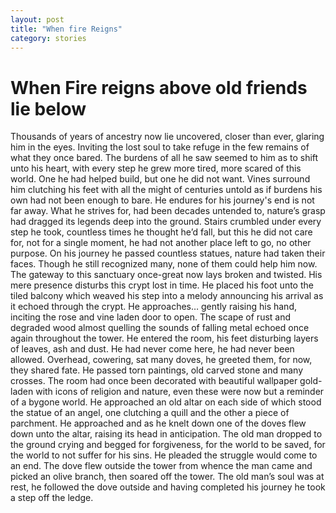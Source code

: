 ```yaml
---
layout: post
title: "When fire Reigns"
category: stories
---
```


# When Fire reigns above old friends lie below

Thousands of years of ancestry now lie uncovered, closer than ever, glaring him in the eyes.
Inviting the lost soul to take refuge in the few remains of what they once bared.
The burdens of all he saw seemed to him as to shift unto his heart, with every step he grew more tired, more scared of this world.
One he had helped build, but one he did not want.
Vines surround him clutching his feet with all the might of centuries untold as if burdens his own had not been enough to bare.
He endures for his journey's end is not far away.
What he strives for, had been decades untended to, nature’s grasp had dragged its legends deep into the ground.
Stairs crumbled under every step he took, countless times he thought he’d fall, but this he did not care for, not for a single moment, he had not another place left to go, no other purpose.
On his journey he passed countless statues, nature had taken their faces.
Though he still recognized many,  none of them could help him now.
The gateway to this sanctuary once-great now lays broken and twisted.
His mere presence disturbs this crypt lost in time.
He placed his foot unto the tiled balcony which weaved his step into a melody announcing his arrival as it echoed through the crypt.
 He approaches… gently raising his hand, inciting the rose and vine laden door to open.
The scape of rust and degraded wood almost quelling the sounds of falling metal echoed once again throughout the tower.
He entered the room, his feet disturbing layers of leaves, ash and dust.
He had never come here, he had never been allowed.
Overhead, cowering, sat many doves, he greeted them, for now, they shared fate.
He passed torn paintings, old carved stone and many crosses.
The room had once been decorated with beautiful wallpaper gold-laden with icons of religion and nature, even these were now but a reminder of a bygone world.
He approached an old altar on each side of which stood the statue of an angel, one clutching a quill and the other a piece of parchment.
He approached and as he knelt down one of the doves flew down unto the altar, raising its head in anticipation.
The old man dropped to the ground crying and begged for forgiveness, for the world to be saved, for the world to not suffer for his sins.
He pleaded the struggle would come to an end.
The dove flew outside the tower from whence the man came and picked an olive branch, then soared off the tower.
The old man’s soul was at rest, he followed the dove outside and having completed his journey he took a step off the ledge.
